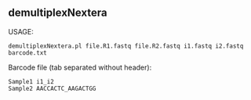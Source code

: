 ## demultiplexNextera

USAGE:

`demultiplexNextera.pl file.R1.fastq file.R2.fastq i1.fastq i2.fastq barcode.txt`

Barcode file (tab separated without header):

```
Sample1 i1_i2
Sample2 AACCACTC_AAGACTGG
```
